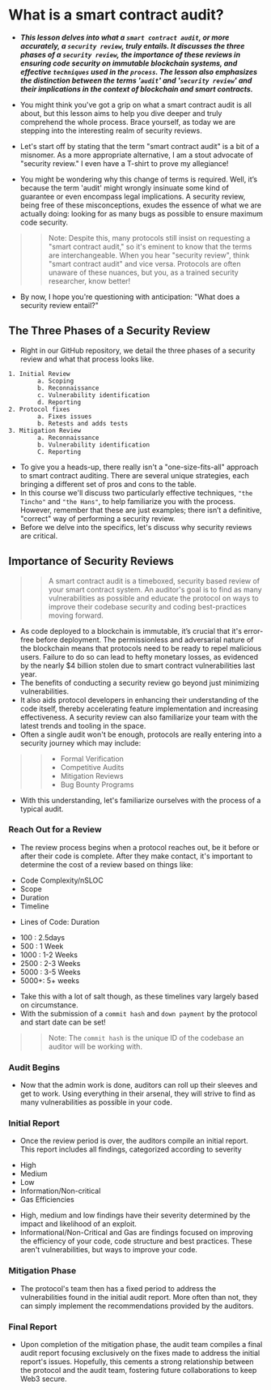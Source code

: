 # What is a smart contract audit?
- ***This lesson delves into what a `smart contract audit`, or more accurately, a `security review`, truly entails. It discusses the three phases of a `security review`, the importance of these reviews in ensuring code security on immutable blockchain systems, and effective `techniques` used in the `process`. The lesson also emphasizes the distinction between the terms '`audit`' and '`security review`' and their implications in the context of blockchain and smart contracts.***

- You might think you've got a grip on what a smart contract audit is all about, but this lesson aims to help you dive deeper and truly comprehend the whole process. Brace yourself, as today we are stepping into the interesting realm of security reviews.
- Let's start off by stating that the term "smart contract audit" is a bit of a misnomer. As a more appropriate alternative, I am a stout advocate of "security review." I even have a T-shirt to prove my allegiance!
- You might be wondering why this change of terms is required. Well, it’s because the term 'audit' might wrongly insinuate some kind of guarantee or even encompass legal implications. A security review, being free of these misconceptions, exudes the essence of what we are actually doing: looking for as many bugs as possible to ensure maximum code security.

>> Note: Despite this, many protocols still insist on requesting a "smart contract audit," so it's eminent to know that the terms are interchangeable. When you hear "security review", think "smart contract audit" and vice versa. Protocols are often unaware of these nuances, but you, as a trained security researcher, know better!

- By now, I hope you're questioning with anticipation: "What does a security review entail?"

## The Three Phases of a Security Review
- Right in our GitHub repository, we detail the three phases of a security review and what that process looks like.

```Solidity
1. Initial Review
        a. Scoping
        b. Reconnaissance
        c. Vulnerability identification
        d. Reporting
2. Protocol fixes
        a. Fixes issues
        b. Retests and adds tests
3. Mitigation Review
        a. Reconnaissance
        b. Vulnerability identification
        C. Reporting
```

- To give you a heads-up, there really isn't a "one-size-fits-all" approach to smart contract auditing. There are several unique strategies, each bringing a different set of pros and cons to the table.
- In this course we'll discuss two particularly effective techniques, `"the Tincho"` and `"the Hans"`, to help familiarize you with the process. However, remember that these are just examples; there isn’t a definitive, "correct" way of performing a security review.
- Before we delve into the specifics, let's discuss why security reviews are critical.

## Importance of Security Reviews

>> A smart contract audit is a timeboxed, security based review of your smart contract system. An auditor's goal is to find as many vulnerabilities as possible and educate the protocol on ways to improve their codebase security and coding best-practices moving forward.

- As code deployed to a blockchain is immutable, it’s crucial that it's error-free before deployment. The permissionless and adversarial nature of the blockchain means that protocols need to be ready to repel malicious users. Failure to do so can lead to hefty monetary losses, as evidenced by the nearly \$4 billion stolen due to smart contract vulnerabilities last year.
- The benefits of conducting a security review go beyond just minimizing vulnerabilities.
- It also aids protocol developers in enhancing their understanding of the code itself, thereby accelerating feature implementation and increasing effectiveness. A security review can also familiarize your team with the latest trends and tooling in the space.
- Often a single audit won't be enough, protocols are really entering into a security journey which may include:

>> * Formal Verification
>> * Competitive Audits
>> * Mitigation Reviews
>> * Bug Bounty Programs

- With this understanding, let's familiarize ourselves with the process of a typical audit.

### Reach Out for a Review
- The review process begins when a protocol reaches out, be it before or after their code is complete. After they make contact, it's important to determine the cost of a review based on things like:

* Code Complexity/nSLOC
* Scope
* Duration
* Timeline

- Lines of Code: Duration

* 100 : 2.5days
* 500 : 1 Week
* 1000 : 1-2 Weeks
* 2500 : 2-3 Weeks
* 5000 : 3-5 Weeks
* 5000+: 5+ weeks

- Take this with a lot of salt though, as these timelines vary largely based on circumstance.
- With the submission of a `commit hash` and `down payment` by the protocol and start date can be set!

>> Note: The `commit hash` is the unique ID of the codebase an auditor will be working with.

### Audit Begins
- Now that the admin work is done, auditors can roll up their sleeves and get to work. Using everything in their arsenal, they will strive to find as many vulnerabilities as possible in your code.

### Initial Report
- Once the review period is over, the auditors compile an initial report. This report includes all findings, categorized according to severity

* High
* Medium
* Low
* Information/Non-critical
* Gas Efficiencies

- High, medium and low findings have their severity determined by the impact and likelihood of an exploit.
- Informational/Non-Critical and Gas are findings focused on improving the efficiency of your code, code structure and best practices. These aren't vulnerabilities, but ways to improve your code.

### Mitigation Phase
- The protocol's team then has a fixed period to address the vulnerabilities found in the initial audit report. More often than not, they can simply implement the recommendations provided by the auditors.

### Final Report
- Upon completion of the mitigation phase, the audit team compiles a final audit report focusing exclusively on the fixes made to address the initial report's issues. Hopefully, this cements a strong relationship between the protocol and the audit team, fostering future collaborations to keep Web3 secure.
